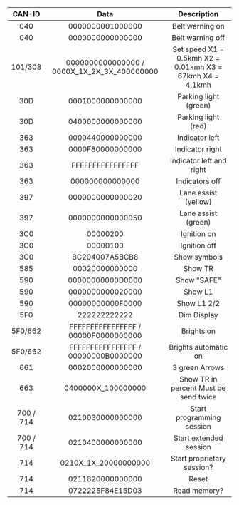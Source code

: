 |   CAN-ID  |                     Data                    |                        Description                        |
|:---------:|:-------------------------------------------:|:---------------------------------------------------------:|
|    040    |               0000000001000000              |                      Belt warning on                      |
|    040    |               0000000000000000              |                      Belt warning off                     |
|  101/308  | 0000000000000000 / 0000X_1X_2X_3X_400000000 | Set speed X1 = 0.5kmh X2 = 0.01kmh X3 = 67kmh X4 = 4.1kmh |
|    30D    |               0001000000000000              |                   Parking light (green)                   |
|    30D    |               0400000000000000              |                    Parking light (red)                    |
|    363    |               0000440000000000              |                       Indicator left                      |
|    363    |               0000F80000000000              |                      Indicator right                      |
|    363    |               FFFFFFFFFFFFFFFF              |                  Indicator left and right                 |
|    363    |               000000000000000               |                       Indicators off                      |
|    397    |               0000000000000020              |                    Lane assist (yellow)                   |
|    397    |               0000000000000050              |                    Lane assist (green)                    |
|    3C0    |                   00000200                  |                        Ignition on                        |
|    3C0    |                   00000100                  |                        Ignition off                       |
|    3C0    |                BC204007A5BCB8               |                        Show symbols                       |
|    585    |                00020000000000               |                          Show TR                          |
|    590    |               00000000000D0000              |                        Show "SAFE"                        |
|    590    |               0000000000020000              |                          Show L1                          |
|    590    |               00000000000F0000              |                        Show L1 2/2                        |
|    5F0    |                 222222222222                |                        Dim Display                        |
|  5F0/662  |     FFFFFFFFFFFFFFFF / 00000F0000000000     |                         Brights on                        |
|  5F0/662  |     FFFFFFFFFFFFFFFF / 00000000B0000000     |                    Brights automatic on                   |
|    661    |               0002000000000000              |                       3 green Arrows                      |
|    663    |              0400000X_100000000             |           Show TR in percent Must be send twice           |
| 700 / 714 |               0210030000000000              |                 Start programming session                 |
| 700 / 714 |               0210400000000000              |                   Start extended session                  |
|    714    |             0210X_1X_20000000000            |                 Start proprietary session?                |
|    714    |               0211820000000000              |                           Reset                           |
|    714    |               0722225F84E15D03              |                        Read memory?                       |

